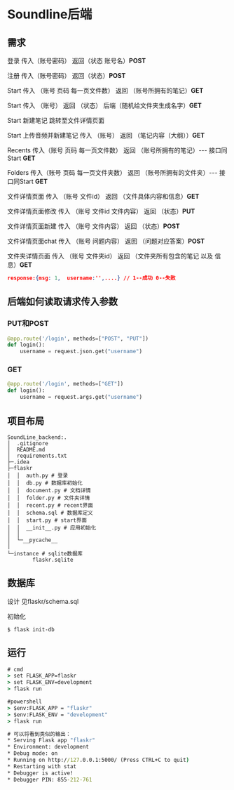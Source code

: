 # Soundline后端

## 需求

登录 传入（账号密码） 返回（状态 账号名）**POST**

注册 传入（账号密码） 返回（状态）**POST**

Start 传入 （账号 页码 每一页文件数） 返回 （账号所拥有的笔记）**GET**

Start 传入 （账号） 返回 （状态） 后端（随机给文件夹生成名字）**GET**

Start 新建笔记 跳转至文件详情页面  

Start 上传音频并新建笔记 传入 （账号） 返回 （笔记内容（大纲））**GET**

Recents 传入（账号 页码 每一页文件数） 返回 （账号所拥有的笔记）--- 接口同Start **GET**

Folders 传入（账号 页码 每一页文件夹数） 返回 （账号所拥有的文件夹）--- 接口同Start **GET**

文件详情页面 传入 （账号 文件id） 返回 （文件具体内容和信息）**GET**

文件详情页面修改 传入 （账号 文件id 文件内容） 返回 （状态）**PUT**

文件详情页面新建 传入 （账号 文件内容） 返回 （状态）**POST**

文件详情页面chat 传入 （账号 问题内容） 返回 （问题对应答案）**POST**

文件夹详情页面 传入 （账号 文件夹id） 返回 （文件夹所有包含的笔记 以及 信息）**GET**

```json
response:{msg: 1,  username:'',....} // 1--成功 0--失败
```

## 后端如何读取请求传入参数

### PUT和POST

```python
@app.route('/login', methods=["POST", "PUT"])
def login():
	username = request.json.get("username")
```

### GET

```python
@app.route('/login', methods=["GET"])
def login():
	username = request.args.get("username")
```
## 项目布局
```
SoundLine_backend:.
│  .gitignore
│  README.md
│  requirements.txt
├─.idea
├─flaskr
│  │  auth.py # 登录
│  │  db.py # 数据库初始化
│  │  document.py # 文档详情
│  │  folder.py # 文件夹详情
│  │  recent.py # recent界面
│  │  schema.sql # 数据库定义
│  │  start.py # start界面
│  │  __init__.py # 应用初始化
│  │  
│  └─__pycache__
│
└─instance # sqlite数据库
        flaskr.sqlite
```      

## 数据库

设计 见flaskr/schema.sql

初始化

```shell
$ flask init-db
```

## 运行

```cmd
# cmd
> set FLASK_APP=flaskr
> set FLASK_ENV=development
> flask run

#powershell
> $env:FLASK_APP = "flaskr"
> $env:FLASK_ENV = "development"
> flask run

# 可以将看到类似的输出：
* Serving Flask app "flaskr"
* Environment: development
* Debug mode: on
* Running on http://127.0.0.1:5000/ (Press CTRL+C to quit)
* Restarting with stat
* Debugger is active!
* Debugger PIN: 855-212-761
```

